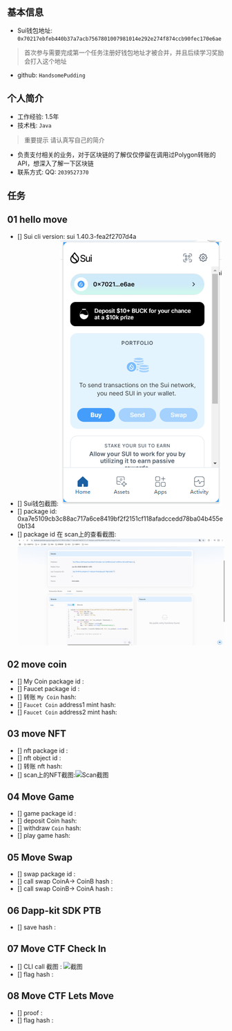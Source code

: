 ## 基本信息
- Sui钱包地址: `0x70217ebfeb440b37a7acb7567801007981014e292e274f874ccb90fec170e6ae`
> 首次参与需要完成第一个任务注册好钱包地址才被合并，并且后续学习奖励会打入这个地址
- github: `HandsomePudding`

## 个人简介
- 工作经验: 1.5年
- 技术栈: `Java`
> 重要提示 请认真写自己的简介
- 负责支付相关的业务，对于区块链的了解仅仅停留在调用过Polygon转账的API，想深入了解一下区块链
- 联系方式: QQ: `2039527370` 

## 任务

##   01 hello move  
- [] Sui cli version: sui 1.40.3-fea2f2707d4a
- [] Sui钱包截图: ![Sui钱包截图](./images/suiWallet.png)
- [] package id: 0xa7e5109cb3c88ac717a6ce8419bf2f2151cf118afadccedd78ba04b455e0b134
- [] package id 在 scan上的查看截图:![Scan截图](./images/publish.png)

##   02 move coin
- [] My Coin package id : 
- [] Faucet package id : 
- [] 转账 `My Coin` hash:
- [] `Faucet Coin` address1 mint hash:
- [] `Faucet Coin` address2 mint hash:

##   03 move NFT
- [] nft package id :
- [] nft object id : 
- [] 转账 nft  hash:
- [] scan上的NFT截图:![Scan截图](./images/你的图片地址)

##   04 Move Game
- [] game package id :
- [] deposit Coin hash:
- [] withdraw `Coin` hash:
- [] play game hash:

##   05 Move Swap
- [] swap package id :
- [] call swap CoinA-> CoinB  hash :
- [] call swap CoinB-> CoinA  hash :

##   06 Dapp-kit SDK PTB
- [] save hash :

##   07 Move CTF Check In
- [] CLI call 截图 : ![截图](./images/你的图片地址)
- [] flag hash :

##   08 Move CTF Lets Move
- [] proof : 
- [] flag hash :

